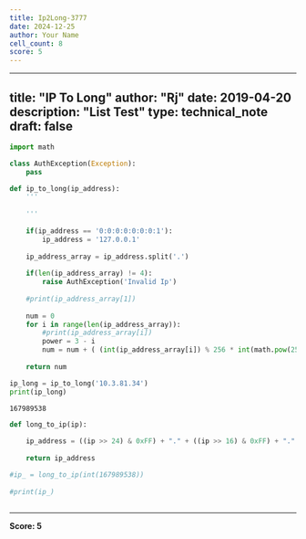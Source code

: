 ```yaml
---
title: Ip2Long-3777
date: 2024-12-25
author: Your Name
cell_count: 8
score: 5
---
```


---
title: "IP To Long"
author: "Rj"
date: 2019-04-20
description: "List Test"
type: technical_note
draft: false
---

```python
import math
```


```python
class AuthException(Exception):
    pass
```


```python
def ip_to_long(ip_address):
    '''
        
    '''
    
    if(ip_address == '0:0:0:0:0:0:0:1'):
        ip_address = '127.0.0.1'
        
    ip_address_array = ip_address.split('.')
    
    if(len(ip_address_array) != 4):    
        raise AuthException('Invalid Ip')
    
    #print(ip_address_array[1])
    
    num = 0
    for i in range(len(ip_address_array)):
        #print(ip_address_array[i])
        power = 3 - i
        num = num + ( (int(ip_address_array[i]) % 256 * int(math.pow(256, power)) ))
    
    return num
```


```python
ip_long = ip_to_long('10.3.81.34')        
print(ip_long)
```

    167989538



```python
def long_to_ip(ip):
    
    ip_address = ((ip >> 24) & 0xFF) + "." + ((ip >> 16) & 0xFF) + "." + ((ip >> 8) & 0xFF) + "." + (ip & 0xFF)
    
    return ip_address
```


```python
#ip_ = long_to_ip(int(167989538))
        
#print(ip_)
```


```python

```


---
**Score: 5**